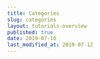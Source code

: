 ```yaml
---
title: Categories
slug: categories
layout: tutorials-overview
published: true
date: 2019-07-10
last_modified_at: 2019-07-12
---
```

